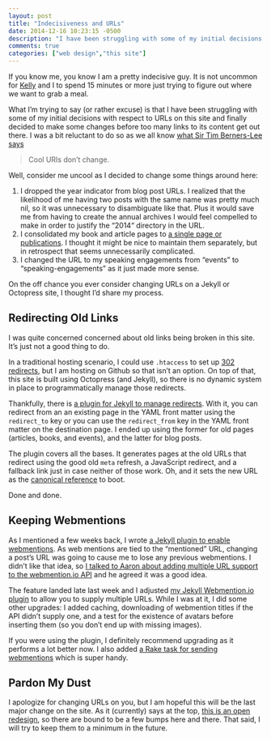 ```yaml
---
layout: post
title: "Indecisiveness and URLs"
date: 2014-12-16 10:23:15 -0500
description: "I have been struggling with some of my initial decisions with respect to URLs on this site and finally decided to make some changes before too many links to its content get out there."
comments: true
categories: ["web design","this site"]
---
```


If you know me, you know I am a pretty indecisive guy. It is not uncommon for [Kelly](https://twitter.com/shirleytemper) and I to spend 15 minutes or more just trying to figure out where we want to grab a meal.

What I’m trying to say (or rather excuse) is that I have been struggling with some of my initial decisions with respect to URLs on this site and finally decided to make some changes before too many links to its content get out there. I was a bit reluctant to do so as we all know [what Sir Tim Berners-Lee says](http://www.w3.org/Provider/Style/URI.html)

> Cool URIs don’t change.

Well, consider me uncool as I decided to change some things around here:

1. I dropped the year indicator from blog post URLs. I realized that the likelihood of me having two posts with the same name was pretty much nil, so it was unnecessary to disambiguate like that. Plus it would save me from having to create the annual archives I would feel compelled to make in order to justify the “2014“ directory in the URL.
2. I consolidated my book and article pages to [a single page or publications](/publications). I thought it might be nice to maintain them separately, but in retrospect that seems unnecessarily complicated.
3. I changed the URL to my speaking engagements from “events” to “speaking-engagements” as it just made more sense.

On the off chance you ever consider changing URLs on a Jekyll or Octopress site, I thought I’d share my process.

## Redirecting Old Links

I was quite concerned concerned about old links being broken in this site. It’s just not a good thing to do.

In a traditional hosting scenario, I could use `.htaccess` to set up [302 redirects](https://en.wikipedia.org/wiki/HTTP_302), but I am hosting on Github so that isn’t an option. On top of that, this site is built using Octopress (and Jekyll), so there is no dynamic system in place to programmatically manage those redirects.

Thankfully, there is [a plugin for Jekyll to manage redirects](https://github.com/jekyll/jekyll-redirect-from). With it, you can redirect from an an existing page in the YAML front matter using the `redirect_to` key or you can use the `redirect_from` key in the YAML front matter on the destination page. I ended up using the former for old pages (articles, books, and events), and the latter for blog posts.

The plugin covers all the bases. It generates pages at the old URLs that redirect using the good old `meta` refresh, a JavaScript redirect, and a fallback link just in case neither of those work. Oh, and it sets the new URL as the [canonical reference](https://support.google.com/webmasters/answer/139066?hl=en) to boot.

Done and done.

## Keeping Webmentions

As I mentioned a few weeks back, I wrote [a Jekyll plugin to enable webmentions](/notebook/enabling-webmentions-in-jekyll/). As web mentions are tied to the “mentioned” URL, changing a post’s URL was going to cause me to lose any previous webmentions. I didn’t like that idea, so [I talked to Aaron about adding multiple URL support to the webmention.io API](https://github.com/aaronpk/webmention.io/issues/31) and he agreed it was a good idea.

The feature landed late last week and I adjusted [my Jekyll Webmention.io plugin](https://github.com/aarongustafson/jekyll-webmention_io) to allow you to supply multiple URLs. While I was at it, I did some other upgrades: I added caching, downloading of webmention titles if the API didn’t supply one, and a test for the existence of avatars before inserting them (so you don’t end up with missing images).

If you were using the plugin, I definitely recommend upgrading as it performs a lot better now. I also added [a Rake task for sending webmentions](https://github.com/aarongustafson/jekyll-webmention_io/blob/master/webmention.Rakefile) which is super handy.

## Pardon My Dust

I apologize for changing URLs on you, but I am hopeful this will be the last major change on the site. As it (currently) says at the top, [this is an open redesign](/notebook/a-grand-experiment/), so there are bound to be a few bumps here and there. That said, I will try to keep them to a minimum in the future.